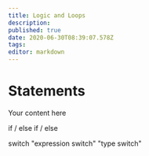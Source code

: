 ```yaml
---
title: Logic and Loops
description: 
published: true
date: 2020-06-30T08:39:07.578Z
tags: 
editor: markdown
---
```


# Statements
Your content here

if / else if / else

switch
"expression switch"
"type switch"
